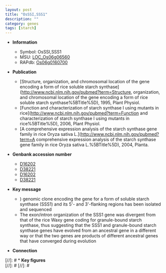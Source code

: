 ```yaml
---
layout: post
title: "OsSSI,SSS1"
description: ""
category: genes
tags: [starch]
---
```


* **Information**  
    + Symbol: OsSSI,SSS1  
    + MSU: [LOC_Os06g06560](http://rice.plantbiology.msu.edu/cgi-bin/ORF_infopage.cgi?orf=LOC_Os06g06560)  
    + RAPdb: [Os06g0160700](http://rapdb.dna.affrc.go.jp/viewer/gbrowse_details/irgsp1?name=Os06g0160700)  

* **Publication**  
    + [Structure, organization, and chromosomal location of the gene encoding a form of rice soluble starch synthase](http://www.ncbi.nlm.nih.gov/pubmed?term=Structure, organization, and chromosomal location of the gene encoding a form of rice soluble starch synthase%5BTitle%5D), 1995, Plant Physiol.
    + [Function and characterization of starch synthase I using mutants in rice](http://www.ncbi.nlm.nih.gov/pubmed?term=Function and characterization of starch synthase I using mutants in rice%5BTitle%5D), 2006, Plant Physiol.
    + [A comprehensive expression analysis of the starch synthase gene family in rice Oryza sativa L.](http://www.ncbi.nlm.nih.gov/pubmed?term=A comprehensive expression analysis of the starch synthase gene family in rice Oryza sativa L.%5BTitle%5D), 2004, Planta.

* **Genbank accession number**  
    + [D16202](http://www.ncbi.nlm.nih.gov/nuccore/D16202)
    + [D38221](http://www.ncbi.nlm.nih.gov/nuccore/D38221)
    + [D16202](http://www.ncbi.nlm.nih.gov/nuccore/D16202)
    + [D38221](http://www.ncbi.nlm.nih.gov/nuccore/D38221)

* **Key message**  
    + ) genomic clone encoding the gene for a form of soluble starch synthase (SSS1) and its 5'- and 3'-flanking regions has been isolated and sequenced
    + The exon/intron organization of the SSS1 gene was divergent from that of the rice Waxy gene coding for granule-bound starch synthase, thus suggesting that the SSS1 and granule-bound starch synthase genes have evolved from an ancestral gene in a different way or that the two genes are products of different ancestral genes that have converged during evolution

* **Connection**  

[//]: # * **Key figures**  
[//]: # 
[//]: # 

